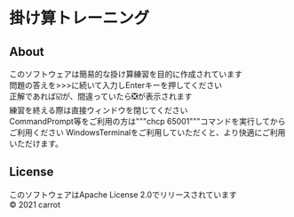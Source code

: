 # 掛け算トレーニング
## About
このソフトウェアは簡易的な掛け算練習を目的に作成されています  
問題の答えを>>>に続いて入力しEnterキーを押してください  
正解であれば☑️が、間違っていたら❎が表示されます  
練習を終える際は直接ウィンドウを閉じてください  
CommandPrompt等をご利用の方は"""chcp 65001"""コマンドを実行してからご利用ください
WindowsTerminalをご利用していただくと、より快適にご利用いただけます。
## License
このソフトウェアはApache License 2.0でリリースされています  
©️ 2021 carrot  